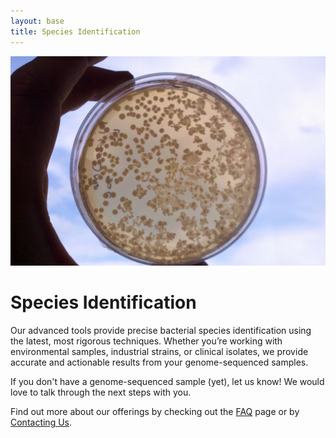 ```yaml
---
layout: base
title: Species Identification
---
```


<div class="image-page-content">
    <div class="content-with-image">
        <img src="/assets/images/sky-plate.jpg" alt="Species Identification">
        <div class="text-content">
            <h1>Species Identification</h1>
            <p>Our advanced tools provide precise bacterial species identification using the latest, most rigorous techniques. Whether you’re working with environmental samples, industrial strains, or clinical isolates, we provide accurate and actionable results from your genome-sequenced samples.</p>
            <p>If you don't have a genome-sequenced sample (yet), let us know! We would love to talk through the next steps with you.</p>
            <p>Find out more about our offerings by checking out the <a href="faq.html">FAQ</a> page or by <a href="contact.html">Contacting Us</a>.</p>
        </div>
    </div>

</div>